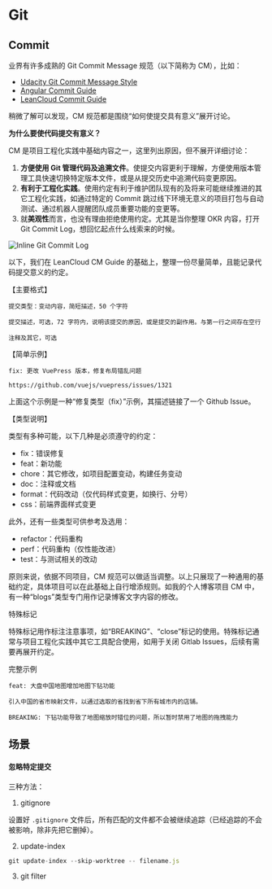 # Git

## Commit

业界有许多成熟的 Git Commit Message 规范（以下简称为 CM），比如：

* [Udacity Git Commit Message Style](https://udacity.github.io/git-styleguide/)
* [Angular Commit Guide](http://arah.in/6cbH)
* [LeanCloud Commit Guide](https://open.leancloud.cn/git-commit-message/)

稍微了解可以发现，CM 规范都是围绕“如何使提交具有意义”展开讨论。

**为什么要使代码提交有意义？**

CM 是项目工程化实践中基础内容之一，这里列出原因，但不展开详细讨论：

1. **方便使用 Git 管理代码及追溯文件**。使提交内容更利于理解，方便使用版本管理工具快速切换特定版本文件，或是从提交历史中追溯代码变更原因。
2. **有利于工程化实践**。使用约定有利于维护团队现有的及将来可能继续推进的其它工程化实践，如通过特定的 Commit 跳过线下环境无意义的项目打包与自动测试、通过机器人提醒团队成员重要功能的变更等。
3. 就**美观性**而言，也没有理由拒绝使用约定。尤其是当你整理 OKR 内容，打开 Git Commit Log，想回忆起点什么线索来的时候。

![Inline Git Commit Log ](https://cdn.jsdelivr.net/gh/Lionad-Morotar/blog-cdn/image/other/20201127180816.png)
	
以下，我们在 LeanCloud CM Guide 的基础上，整理一份尽量简单，且能记录代码提交意义的约定。

【主要格式】

```
提交类型：变动内容，简短描述，50 个字符

提交描述，可选，72 字符内，说明该提交的原因，或是提交的副作用。与第一行之间存在空行

注释及其它，可选
```

【简单示例】

```
fix: 更改 VuePress 版本，修复布局错乱问题

https://github.com/vuejs/vuepress/issues/1321
```

上面这个示例是一种“修复类型（fix）”示例，其描述链接了一个 Github Issue。

【类型说明】

类型有多种可能，以下几种是必须遵守的约定：
* fix：错误修复
* feat：新功能
* chore：其它修改，如项目配置变动，构建任务变动
* doc：注释或文档
* format：代码改动（仅代码样式变更，如换行、分号）
* css：前端界面样式变更

此外，还有一些类型可供参考及选用：
* refactor：代码重构
* perf：代码重构（仅性能改进）
* test：与测试相关的改动

原则来说，依据不同项目，CM 规范可以做适当调整。以上只展现了一种通用的基础约定，具体项目可以在此基础上自行增添规则。如我的个人博客项目 CM 中，有一种“blogs”类型专门用作记录博客文字内容的修改。

特殊标记

特殊标记用作标注注意事项，如“BREAKING”、“close”标记的使用。特殊标记通常与项目工程化实践中其它工具配合使用，如用于关闭 Gitlab Issues，后续有需要再展开约定。

完整示例

```
feat: 大盘中国地图增加地图下钻功能

引入中国的省市映射文件，以通过选取的省找到省下所有城市内的店铺。

BREAKING: 下钻功能导致了地图缩放时错位的问题，所以暂时禁用了地图的拖拽能力
```



## 场景

#### 忽略特定提交

三种方法：

1. gitignore
  
设置好 `.gitignore` 文件后，所有匹配的文件都不会被继续追踪（已经追踪的不会被影响，除非先把它删掉）。

2. update-index

```js
git update-index --skip-worktree -- filename.js
```

3. git filter
